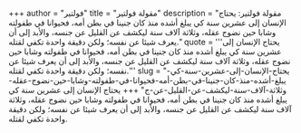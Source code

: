 +++
author = "فولتير"
title = "مقولة فولتير"
description = "مقولة فولتير: يحتاج الإنسان إلى عشرين سنة كي يبلغ أشده منذ كان جنينا في بطن أمه، فحيوانا في طفولته وشابا حين نضوج عقله، وثلاثة آلاف سنة ليكشف عن القليل عن جنسه، والأبد إلى أن يعرف شيئا عن نفسه؛ ولكن دقيقة واحدة تكفي لقتله."
quote = '''يحتاج الإنسان إلى عشرين سنة كي يبلغ أشده منذ كان جنينا في بطن أمه، فحيوانا في طفولته وشابا حين نضوج عقله، وثلاثة آلاف سنة ليكشف عن القليل عن جنسه، والأبد إلى أن يعرف شيئا عن نفسه؛ ولكن دقيقة واحدة تكفي لقتله.''' 
slug = "يحتاج-الإنسان-إلى-عشرين-سنة-كي-يبلغ-أشده-منذ-كان-جنينا-في-بطن-أمه-فحيوانا-في-طفولته-وشابا-حين-نضوج-عقله-وثلاثة-آلاف-سنة-ليكشف-عن-القليل-عن-ج"
+++
يحتاج الإنسان إلى عشرين سنة كي يبلغ أشده منذ كان جنينا في بطن أمه، فحيوانا في طفولته وشابا حين نضوج عقله، وثلاثة آلاف سنة ليكشف عن القليل عن جنسه، والأبد إلى أن يعرف شيئا عن نفسه؛ ولكن دقيقة واحدة تكفي لقتله.
